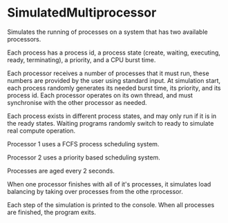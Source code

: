 # SimulatedMultiprocessor

Simulates the running of processes on a system that has two available processors.

Each process has a process id, a process state (create, waiting, executing, ready, terminating), a priority, and a CPU burst time.

Each processor receives a number of processes that it must run, these numbers are provided by the user using standard input. At simulation start, each process randomly generates its needed burst time, its priority, and its process id. Each processor operates on its own thread, and must synchronise with the other processor as needed.

Each process exists in different process states, and may only run if it is in the ready states. Waiting programs randomly switch to ready to simulate real compute operation.

Processor 1 uses a FCFS process scheduling system.

Processor 2 uses a priority based scheduling system.

Processes are aged every 2 seconds.

When one processor finishes with all of it's processes, it simulates load balancing by taking over processes from the othe rprocessor.

Each step of the simulation is printed to the console. When all processes are finished, the program exits.
